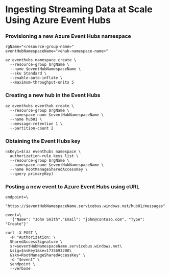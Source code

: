 # Ingesting Streaming Data at Scale Using Azure Event Hubs 


### Provisioning a new Azure Event Hubs namespace
```
rgName="<resource-group-name>"
eventHubNamespaceName="<ehub-namespace-name>"

az eventhubs namespace create \
  --resource-group $rgName \
  --name $eventHubNamespaceName \
  --sku Standard \
  --enable-auto-inflate \
  --maximum-throughput-units 5
```

### Creating a new hub in the Event Hubs
```
az eventhubs eventhub create \
  --resource-group $rgName \
  --namespace-name $eventHubNamespaceName \
  --name hub01 \
  --message-retention 1 \
  --partition-count 2
```

### Obtaining the Event Hubs key
```
nsKey1=$(az eventhubs namespace \
  authorization-rule keys list \
  --resource-group $rgName \
  --namespace-name $eventHubNamespaceName \
  --name RootManageSharedAccessKey \
  --query primaryKey)
```

### Posting a new event to Azure Event Hubs using cURL
```
endpoint=\
  "https://$eventHubNamespaceName.servicebus.windows.net/hub01/messages"

event=\
  '{"Name": "John Smith","Email": "john@contoso.com", "Type": "Create"}'

curl -X POST \
  -H "Authorization: \
  SharedAccessSignature \
  sr=$eventHubNamespaceName.servicebus.windows.net\
  &sig=$nsKey1&se=1735693200\
  &skn=RootManageSharedAccessKey" \
  -d "$event" \
  $endpoint \
  --verbose
```
